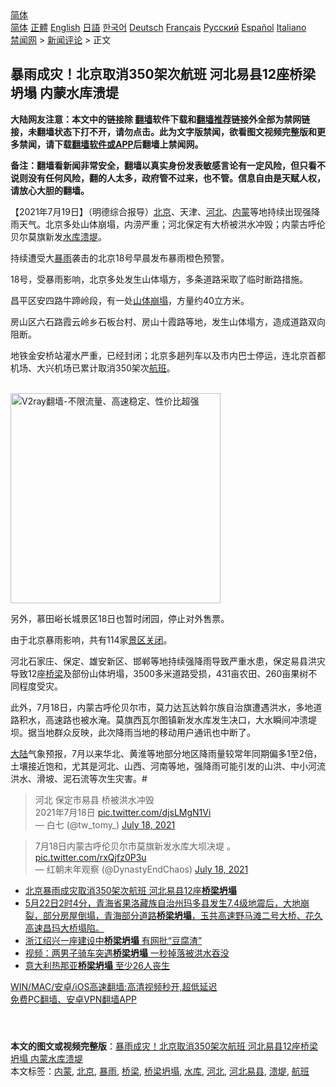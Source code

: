  <!-- 面包屑导航 --> <div class="breadcrumb"><!-- GTranslate: https://gtranslate.io/ -->  <div class="switcher notranslate">  <div class="selected">  <a href="#" onclick="return false;"> 简体</a>  </div>  <div class="option">  <a href="https://www.bannedbook.org" onclick="doGTranslate('zh-CN|zh-CN');jQuery('div.switcher div.selected a').html(jQuery(this).html());return false;" title="简体中文" class="nturl selected"> 简体</a>  <a href="https://www.bannedbook.org/zh-tw/" onclick="doGTranslate('zh-CN|zh-TW');jQuery('div.switcher div.selected a').html(jQuery(this).html());return false;" title="繁體中文" class="nturl"> 正體</a>  <a href="https://www.bannedbook.org/en/" onclick="doGTranslate('zh-CN|en');jQuery('div.switcher div.selected a').html(jQuery(this).html());return false;" title="English" class="nturl"> English</a>  <a href="https://www.bannedbook.org/ja/" onclick="doGTranslate('zh-CN|ja');jQuery('div.switcher div.selected a').html(jQuery(this).html());return false;" title="日本語" class="nturl"> 日語</a>  <a href="https://www.bannedbook.org/ko/" onclick="doGTranslate('zh-CN|ko');jQuery('div.switcher div.selected a').html(jQuery(this).html());return false;" title="한국어" class="nturl"> 한국어</a>  <a href="https://www.bannedbook.org/de/" onclick="doGTranslate('zh-CN|de');jQuery('div.switcher div.selected a').html(jQuery(this).html());return false;" title="Deutsch" class="nturl"> Deutsch</a>  <a href="https://www.bannedbook.org/fr/" onclick="doGTranslate('zh-CN|fr');jQuery('div.switcher div.selected a').html(jQuery(this).html());return false;" title="Français" class="nturl"> Français</a>  <a href="https://www.bannedbook.org/ru/" onclick="doGTranslate('zh-CN|ru');jQuery('div.switcher div.selected a').html(jQuery(this).html());return false;" title="Русский" class="nturl"> Русский</a>  <a href="https://www.bannedbook.org/es/" onclick="doGTranslate('zh-CN|es');jQuery('div.switcher div.selected a').html(jQuery(this).html());return false;" title="Español" class="nturl"> Español</a>  <a href="https://www.bannedbook.org/it/" onclick="doGTranslate('zh-CN|it');jQuery('div.switcher div.selected a').html(jQuery(this).html());return false;" title="Italiano" class="nturl"> Italiano</a>  </div>  </div>      <div class='breadcrumb-sub'><!-- Breadcrumb NavXT 6.3.0 --> <a href="https://www.bannedbook.org/" class="home">禁闻网</a> &gt; <a href="https://www.bannedbook.org/bnews/comments/" class="category">新闻评论</a> &gt; 正文</div></div><h2>暴雨成灾！北京取消350架次航班 河北易县12座桥梁坍塌 内蒙水库溃堤</h2> <p class="notice"><b>大陆网友注意：本文中的链接除 <a href="https://github.com/bannedbook/fanqiang" >翻墙</a>软件下载和<a href="https://github.com/killgcd/justmysocks/blob/master/README.md">翻墙推荐</a>链接外全部为禁网链接，未翻墙状态下打不开，请勿点击。此为文字版禁闻，欲看图文视频完整版和更多禁闻，请下载<a href="https://github.com/bannedbook/fanqiang">翻墙软件或APP</a>后翻墙上禁闻网。</p><p>备注：翻墙看新闻非常安全，翻墙以真实身份发表敏感言论有一定风险，但只看不说则没有任何风险，翻的人太多，政府管不过来，也不管。信息自由是天赋人权，请放心大胆的翻墙。</b></p>  <div class="entry">  <p>【2021年7月19日】（明德综合报导）​​<a href="https://www.bannedbook.org/bnews/tag/%e5%8c%97%e4%ba%ac/" class="st_tag internal_tag" rel="tag" title="标签 北京 下的日志">北京</a>、天津、<a href="https://www.bannedbook.org/bnews/tag/%e6%b2%b3%e5%8c%97/" class="st_tag internal_tag" rel="tag" title="标签 河北 下的日志">河北</a>、<a href="https://www.bannedbook.org/bnews/tag/%e5%86%85%e8%92%99/" class="st_tag internal_tag" rel="tag" title="标签 内蒙 下的日志">内蒙</a>等地持续出现强降雨天气。北京多处山体崩塌，内涝严重；河北保定有大桥被洪水冲毁；内蒙古呼伦贝尔莫旗新发<a href="https://www.bannedbook.org/bnews/tag/%e6%b0%b4%e5%ba%93/" class="st_tag internal_tag" rel="tag" title="标签 水库 下的日志">水库</a><a href="https://www.bannedbook.org/bnews/tag/%E6%BA%83%E5%A0%A4/" class="st_tag internal_tag" rel="tag" title="标签 溃堤 下的日志">溃堤</a>。</p> <p>持续遭受大<a href="https://www.bannedbook.org/bnews/tag/%E6%9A%B4%E9%9B%A8/" class="st_tag internal_tag" rel="tag" title="标签 暴雨 下的日志">暴雨</a>袭击的北京18号早晨发布暴雨橙色预警。</p> <p>18号，受暴雨影响，北京多处发生山体塌方，多条道路采取了临时断路措施。</p>  <p>昌平区安四路牛蹄岭段，有一处<a href="https://www.ntdtv.com/gb/山体崩塌.htm">山体崩塌</a>，方量约40立方米。</p> <p>房山区六石路霞云岭乡石板台村、房山十霞路等地，发生山体塌方，造成道路双向阻断。</p> <p>地铁金安桥站灌水严重，已经封闭；北京多趟列车以及市内巴士停运，连北京首都机场、大兴机场已累计取消350架次<a href="https://www.bannedbook.org/bnews/tag/%e8%88%aa%e7%8f%ad/" class="st_tag internal_tag" rel="tag" title="标签 航班 下的日志">航班</a>。</p>  <p></p> <p><br/><a href="https://github.com/bannedbook/fanqiang/wiki/V2ray%E6%9C%BA%E5%9C%BA"><img src="https://raw.githubusercontent.com/bannedbook/fanqiang/master/v2ss/images/v2free.jpg" width="336" alt="V2ray翻墙-不限流量、高速稳定、性价比超强"></a><br/></p> <p>另外，慕田峪长城景区18日也暂时闭园，停止对外售票。</p>  <p>由于北京暴雨影响，共有114家<a href="https://www.ntdtv.com/gb/景区关闭.htm">景区关闭</a>。</p> <p>河北石家庄、保定、雄安新区、邯郸等地持续强降雨导致严重水患，保定易县洪灾导致12座<a href="https://www.bannedbook.org/bnews/tag/%E6%A1%A5%E6%A2%81/" class="st_tag internal_tag" rel="tag" title="标签 桥梁 下的日志">桥梁</a>及部份山体坍塌，3500多米道路受损，431亩农田、260亩果树不同程度受灾。</p> <p>此外，7月18日，内蒙古呼伦贝尔市，莫力达瓦达斡尔族自治旗遭遇洪水，多地道路积水，高速路也被水淹。莫旗西瓦尔图镇新发水库发生决口，大水瞬间冲溃堤坝。据当地群众反映，此次降雨当地的移动用户通讯也中断了。</p>  <p><span class='wp_keywordlink_affiliate'><a href="https://www.bannedbook.org/" title="大陆" target="_blank">大陆</a></span>气象预报，7月以来华北、黄淮等地部分地区降雨量较常年同期偏多1至2倍，土壤接近饱和，尤其是河北、山西、河南等地，强降雨可能引发的山洪、中小河流洪水、滑坡、泥石流等次生灾害。#</p> <blockquote class="twitter-tweet" data-width="550" data-dnt="true"> 河北 保定市易县 桥被洪水冲毁<br />2021年7月18日 <a href="https://t.co/djsLMgN1Vi">pic.twitter.com/djsLMgN1Vi</a><br/> &mdash; 白七 (@tw_tomy_) <a href="https://twitter.com/tw_tomy_/status/1416788421180223488?ref_src=twsrc%5Etfw">July 18, 2021</a><br/> </blockquote> <blockquote class="twitter-tweet" data-width="550" data-dnt="true"> 7月18日内蒙古呼伦贝尔市莫旗新发水库大坝决堤 。 <a href="https://t.co/rxQjfz0P3u">pic.twitter.com/rxQjfz0P3u</a><br/> &mdash; 红朝末年观察 (@DynastyEndChaos) <a href="https://twitter.com/DynastyEndChaos/status/1416885132032577540?ref_src=twsrc%5Etfw">July 18, 2021</a><br/> </blockquote> <ul class='op-related-articles' title='相关阅读'> <li><a href='https://www.bannedbook.org/bnews/comments/20210719/1589916.html' target='_blank'>北京暴雨成灾取消350架次航班 河北易县12座<b>桥梁坍塌</b></a></li> <li><a href='https://www.bannedbook.org/bnews/bannedvideo/20210522/1551797.html' target='_blank'>5月22日2时4分，青海省果洛藏族自治州玛多县发生7.4级地震后，大地崩裂，部分房屋倒塌，青海部分道路<b>桥梁坍塌</b>，玉共高速野马滩二号大桥、花久高速昌玛大桥塌陷。</a></li> <li><a href='https://www.bannedbook.org/bnews/headline/20210509/1542893.html' target='_blank'>浙江绍兴一座建设中<b>桥梁坍塌</b> 有网批“豆腐渣”</a></li> <li><a href='https://www.bannedbook.org/bnews/baitai/20190727/1165063.html' target='_blank'>视频：两男子骑车突遇<b>桥梁坍塌</b> 一秒掉落被洪水吞没</a></li> <li><a href='https://www.bannedbook.org/bnews/worldnews/20180815/985687.html' target='_blank'>意大利热那亚<b>桥梁坍塌</b> 至少26人丧生</a></li> </ul> <p class="texttj"> <a href="https://github.com/bannedbook/fanqiang/wiki/V2ray%E6%9C%BA%E5%9C%BA" target="_blank">WIN/MAC/安卓/iOS高速翻墙:高清视频秒开,超低延迟</a><br/> <a href="https://github.com/bannedbook/fanqiang/wiki/%E7%A6%81%E9%97%BB%E7%BD%91%E5%AE%89%E5%8D%93%E7%BF%BB%E5%A2%99%E6%96%B0%E9%97%BBAPP" target="_blank">免费PC翻墙、安卓VPN翻墙APP</a></p><p>&nbsp;</p><a name='sharetosocial'></a>  <div style="margin-bottom:5px;padding-bottom:5px;clear:both"> <div id="archive-pix-1" class="banner-ads"> <!-- AuctionX Display platform tag START --> <div id="26318x728x90x621x_ADSLOT2" clicktrack="%%CLICK_URL_ESC%%"></div> <!-- AuctionX Display platform tag END --> </div> <div id="archive-pix-2" class="banner-ads"> <!-- AuctionX Display platform tag START --> <div id="26315x300x250x621x_ADSLOT2" clicktrack="%%CLICK_URL_ESC%%"></div> <!-- AuctionX Display platform tag END --> </div> </div>    <div id="archive-pix-1" class="banner-ads"> <!-- AuctionX Display platform tag START --> <div id="26318x728x90x621x_ADSLOT3" clicktrack="%%CLICK_URL_ESC%%"></div> <!-- AuctionX Display platform tag END --> </div> <div><b>本文的图文或视频完整版</b>：<a href='https://www.bannedbook.org/bnews/comments/20210719/1589946.html'>暴雨成灾！北京取消350架次航班 河北易县12座桥梁坍塌 内蒙水库溃堤</a></div>  </div><!--END ENTRY--> <div class="postfooter"> <div>本文标签：<a href="https://www.bannedbook.org/bnews/tag/%e5%86%85%e8%92%99/" rel="tag">内蒙</a>, <a href="https://www.bannedbook.org/bnews/tag/%e5%8c%97%e4%ba%ac/" rel="tag">北京</a>, <a href="https://www.bannedbook.org/bnews/tag/%E6%9A%B4%E9%9B%A8/" rel="tag">暴雨</a>, <a href="https://www.bannedbook.org/bnews/tag/%E6%A1%A5%E6%A2%81/" rel="tag">桥梁</a>, <a href="https://www.bannedbook.org/bnews/tag/%E6%A1%A5%E6%A2%81%E5%9D%8D%E5%A1%8C/" rel="tag">桥梁坍塌</a>, <a href="https://www.bannedbook.org/bnews/tag/%e6%b0%b4%e5%ba%93/" rel="tag">水库</a>, <a href="https://www.bannedbook.org/bnews/tag/%e6%b2%b3%e5%8c%97/" rel="tag">河北</a>, <a href="https://www.bannedbook.org/bnews/tag/%E6%B2%B3%E5%8C%97%E6%98%93%E5%8E%BF/" rel="tag">河北易县</a>, <a href="https://www.bannedbook.org/bnews/tag/%E6%BA%83%E5%A0%A4/" rel="tag">溃堤</a>, <a href="https://www.bannedbook.org/bnews/tag/%e8%88%aa%e7%8f%ad/" rel="tag">航班</a></div>  </div><!--END POSTFOOTER--> 